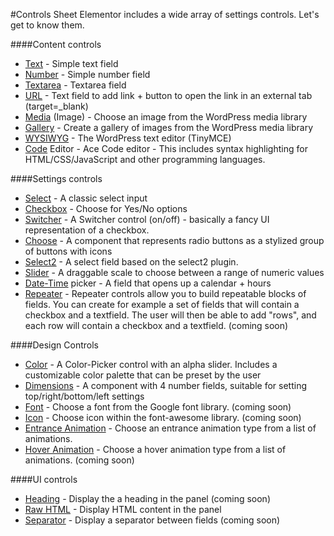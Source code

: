 #Controls Sheet
Elementor includes a wide array of settings controls. Let's get to know them.


####Content controls

* [Text](_text.md) - Simple text field
* [Number](_number.md) - Simple number field
* [Textarea](_textarea.md) - Textarea field
* [URL](_url.md) - Text field to add link + button to open the link in an external tab (target=_blank)
* [Media](_media.md) (Image) - Choose an image from the WordPress media library
* [Gallery](_gallery.md) - Create a gallery of images from the WordPress media library
* [WYSIWYG](_wysiwyg.md) - The WordPress text editor (TinyMCE)
* [Code](_code.md) Editor - Ace Code editor - This includes syntax highlighting for HTML/CSS/JavaScript and other programming languages.

####Settings controls

* [Select](_select.md) - A classic select input 
* [Checkbox](_checkbox.md) - Choose for Yes/No options
* [Switcher](_switcher.md) - A Switcher control (on/off) - basically a fancy UI representation of a checkbox.
* [Choose](_choose.md) - A component that represents radio buttons as a stylized group of buttons with icons
* [Select2](_select2.md) - A select field based on the select2 plugin.
* [Slider](_slider.md) - A draggable scale to choose between a range of numeric values
* [Date-Time](_date.md) picker - A field that opens up a calendar + hours
* [Repeater](_repeater.md) - Repeater controls allow you to build repeatable blocks of fields. You can create for example a set of fields that will contain a checkbox and a textfield. The user will then be able to add "rows", and each row will contain a checkbox and a textfield. (coming soon)

####Design Controls

* [Color](_color.md) - A Color-Picker control with an alpha slider. Includes a customizable color palette that can be preset by the user
* [Dimensions](_dimensions.md) - A component with 4 number fields, suitable for setting top/right/bottom/left settings
* [Font](_font.md) - Choose a font from the Google font library. (coming soon)
* [Icon](_icon.md) - Choose icon within the font-awesome library. (coming soon)
* [Entrance Animation](_animation.md) - Choose an entrance animation type from a list of animations.
* [Hover Animation](_hover-animation.md) - Choose a hover animation type from a list of animations. (coming soon)

####UI controls

* [Heading](_heading.md) - Display the a heading in the panel (coming soon)
* [Raw HTML](_raw-html.md) - Display HTML content in the panel
* [Separator](_separator.md) - Display a separator between fields (coming soon)